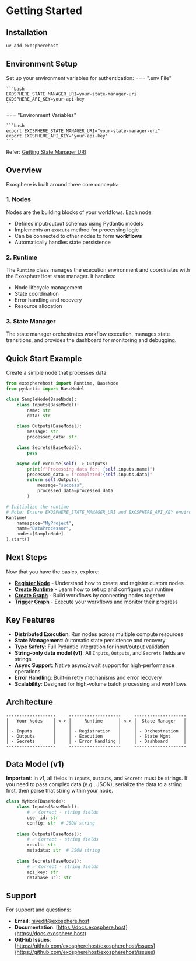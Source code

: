 # Getting Started

## Installation

```bash
uv add exospherehost
```

## Environment Setup

Set up your environment variables for authentication:
=== ".env File"

    ```bash
    EXOSPHERE_STATE_MANAGER_URI=your-state-manager-uri
    EXOSPHERE_API_KEY=your-api-key
    ```
=== "Environment Variables"

    ```bash
    export EXOSPHERE_STATE_MANAGER_URI="your-state-manager-uri"
    export EXOSPHERE_API_KEY="your-api-key"
    ```

Refer: [Getting State Manager URI](./state-manager-setup.md)

## Overview

Exosphere is built around three core concepts:

### 1. Nodes

Nodes are the building blocks of your workflows. Each node:

- Defines input/output schemas using Pydantic models
- Implements an `execute` method for processing logic
- Can be connected to other nodes to form **workflows**
- Automatically handles state persistence

### 2. Runtime

The `Runtime` class manages the execution environment and coordinates with the ExosphereHost state manager. It handles:

- Node lifecycle management
- State coordination
- Error handling and recovery
- Resource allocation

### 3. State Manager

The state manager orchestrates workflow execution, manages state transitions, and provides the dashboard for monitoring and debugging.

## Quick Start Example

Create a simple node that processes data:

```python
from exospherehost import Runtime, BaseNode
from pydantic import BaseModel

class SampleNode(BaseNode):
    class Inputs(BaseModel):
        name: str
        data: str

    class Outputs(BaseModel):
        message: str
        processed_data: str

    class Secrets(BaseModel):
        pass

    async def execute(self) -> Outputs:
        print(f"Processing data for: {self.inputs.name}")
        processed_data = f"completed:{self.inputs.data}"
        return self.Outputs(
            message="success",
            processed_data=processed_data
        )

# Initialize the runtime
# Note: Ensure EXOSPHERE_STATE_MANAGER_URI and EXOSPHERE_API_KEY environment variables are set
Runtime(
    namespace="MyProject",
    name="DataProcessor",
    nodes=[SampleNode]
).start()
```

## Next Steps

Now that you have the basics, explore:

- **[Register Node](./register-node.md)** - Understand how to create and register custom nodes
- **[Create Runtime](./create-runtime.md)** - Learn how to set up and configure your runtime
- **[Create Graph](./create-graph.md)** - Build workflows by connecting nodes together
- **[Trigger Graph](./trigger-graph.md)** - Execute your workflows and monitor their progress

## Key Features

- **Distributed Execution**: Run nodes across multiple compute resources
- **State Management**: Automatic state persistence and recovery
- **Type Safety**: Full Pydantic integration for input/output validation
- **String-only data model (v1)**: All `Inputs`, `Outputs`, and `Secrets` fields are strings
- **Async Support**: Native async/await support for high-performance operations
- **Error Handling**: Built-in retry mechanisms and error recovery
- **Scalability**: Designed for high-volume batch processing and workflows

## Architecture

```
-------------------     --------------------     --------------------
│   Your Nodes    │ <-> │     Runtime      │ <-> │  State Manager   │
│                 │     │                  │     │                  │
│ - Inputs        │     │ - Registration   │     │ - Orchestration  │
│ - Outputs       │     │ - Execution      │     │ - State Mgmt     │
│ - Secrets       │     │ - Error Handling │     │ - Dashboard      │
-------------------     --------------------     --------------------
```

## Data Model (v1)

**Important**: In v1, all fields in `Inputs`, `Outputs`, and `Secrets` must be strings. If you need to pass complex data (e.g., JSON), serialize the data to a string first, then parse that string within your node.

```python
class MyNode(BaseNode):
    class Inputs(BaseModel):
        # ✅ Correct - string fields
        user_id: str
        config: str  # JSON string
        
    class Outputs(BaseModel):
        # ✅ Correct - string fields
        result: str
        metadata: str  # JSON string
        
    class Secrets(BaseModel):
        # ✅ Correct - string fields
        api_key: str
        database_url: str
```

## Support

For support and questions:
- **Email**: [nivedit@exosphere.host](mailto:nivedit@exosphere.host)
- **Documentation**: [https://docs.exosphere.host](https://docs.exosphere.host)
- **GitHub Issues**: [https://github.com/exospherehost/exospherehost/issues](https://github.com/exospherehost/exospherehost/issues)
